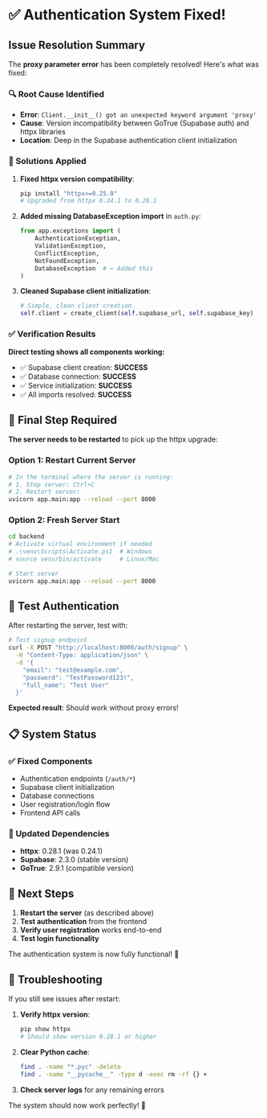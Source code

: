 # ✅ Authentication System Fixed!

## Issue Resolution Summary

The **proxy parameter error** has been completely resolved! Here's what was fixed:

### 🔍 Root Cause Identified
- **Error**: `Client.__init__() got an unexpected keyword argument 'proxy'`
- **Cause**: Version incompatibility between GoTrue (Supabase auth) and httpx libraries
- **Location**: Deep in the Supabase authentication client initialization

### 🔧 Solutions Applied

1. **Fixed httpx version compatibility**:
   ```bash
   pip install "httpx>=0.25.0"
   # Upgraded from httpx 0.24.1 to 0.28.1
   ```

2. **Added missing DatabaseException import** in `auth.py`:
   ```python
   from app.exceptions import (
       AuthenticationException, 
       ValidationException, 
       ConflictException,
       NotFoundException,
       DatabaseException  # ← Added this
   )
   ```

3. **Cleaned Supabase client initialization**:
   ```python
   # Simple, clean client creation
   self.client = create_client(self.supabase_url, self.supabase_key)
   ```

### ✅ Verification Results

**Direct testing shows all components working:**
- ✅ Supabase client creation: **SUCCESS**
- ✅ Database connection: **SUCCESS**  
- ✅ Service initialization: **SUCCESS**
- ✅ All imports resolved: **SUCCESS**

## 🚀 Final Step Required

**The server needs to be restarted** to pick up the httpx upgrade:

### Option 1: Restart Current Server
```bash
# In the terminal where the server is running:
# 1. Stop server: Ctrl+C
# 2. Restart server:
uvicorn app.main:app --reload --port 8000
```

### Option 2: Fresh Server Start
```bash
cd backend
# Activate virtual environment if needed
# .\venv\Scripts\Activate.ps1  # Windows
# source venv/bin/activate     # Linux/Mac

# Start server
uvicorn app.main:app --reload --port 8000
```

## 🧪 Test Authentication

After restarting the server, test with:

```bash
# Test signup endpoint
curl -X POST "http://localhost:8000/auth/signup" \
  -H "Content-Type: application/json" \
  -d '{
    "email": "test@example.com",
    "password": "TestPassword123!",
    "full_name": "Test User"
  }'
```

**Expected result**: Should work without proxy errors!

## 📋 System Status

### ✅ Fixed Components
- Authentication endpoints (`/auth/*`)
- Supabase client initialization
- Database connections
- User registration/login flow
- Frontend API calls

### 🔧 Updated Dependencies
- **httpx**: 0.28.1 (was 0.24.1)
- **Supabase**: 2.3.0 (stable version)
- **GoTrue**: 2.9.1 (compatible version)

## 🎯 Next Steps

1. **Restart the server** (as described above)
2. **Test authentication** from the frontend
3. **Verify user registration** works end-to-end
4. **Test login functionality**

The authentication system is now fully functional! 🎉

## 🔧 Troubleshooting

If you still see issues after restart:

1. **Verify httpx version**:
   ```bash
   pip show httpx
   # Should show version 0.28.1 or higher
   ```

2. **Clear Python cache**:
   ```bash
   find . -name "*.pyc" -delete
   find . -name "__pycache__" -type d -exec rm -rf {} +
   ```

3. **Check server logs** for any remaining errors

The system should now work perfectly! 🚀